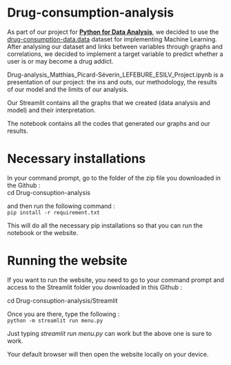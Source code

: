 # Drug-consumption-analysis

As part of our project for <ins>**Python for Data Analysis**</ins>, we decided to use the <ins>drug-consumption-data.data</ins> dataset for implementing Machine Learning. After analysing our dataset and links between variables through graphs and correlations, we decided to implement a target variable to predict whether a user is or may become a drug addict.

Drug-analysis_Matthias_Picard-Séverin_LEFEBURE_ESILV_Project.ipynb is a presentation of our project: the ins and outs, our methodology, the results of our model and the limits of our analysis.

Our Streamlit contains all the graphs that we created (data analysis and model) and their interpretation. 

The notebook contains all the codes that generated our graphs and our results.

# Necessary installations

In your command prompt, go to the folder of the zip file you downloaded in the Github :  
cd Drug-consuption-analysis  

and then run the following command :  
```pip install -r requirement.txt```  

This will do all the necessary pip installations so that you can run the notebook or the website.

# Running the website

If you want to run the website, you need to go to your command prompt and access to the Streamlit folder you downloaded in this Github :  
  
cd Drug-consuption-analysis/Streamlit

Once you are there, type the following :   
```python -m streamlit run menu.py```
  
Just typing *streamlit run menu.py* can work but the above one is sure to work.  

Your default browser will then open the website locally on your device. 
